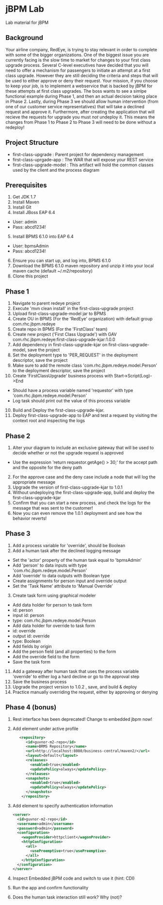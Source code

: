 jBPM Lab
========
Lab material for jBPM


## Background ##
Your airline company, RedEye, is trying to stay relevant in order to complete with some of the bigger organizations. One of the biggest issue you are currently facing is the slow time to market for changes to your first class upgrade process. Several C-level executives have decided that you will need to offer a mechanism for passengers to initiate an attempt at a first class upgrade. However they are still deciding the criteria and steps that will be used to either approve or deny their request. Your mission, if you choose to keep your job, is to implement a webservice that is backed by jBPM for these attempts at first class upgrades. The boss wants to see a simlpe functional example during Phase 1, and then an actual decision taking place in Phase 2. Lastly, during Phase 3 we should allow human intervention (from one of our customer service representatives) that will take a declined request and approve it. Furthermore, after creating the application that will recieve the requests for upgrade you must _not_ undeploy it. This means the changes from Phase 1 to Phase 2 to Phase 3 will need to be done without a redeploy!


## Project Structure ##
* first-class-upgrade : Parent project for dependency management
* first-class-uprgade-app : The WAR that will expose your REST service
* first-class-upgrade-model : This artifact will hold the common classes used by the client and the process diagram 

## Prerequisites ##
1. Get JDK 1.7
2. Install Maven
3. Install Git
4. Install JBoss EAP 6.4
* User: admin
* Pass: abcd1234!
5. Install BPMS 6.1.0 into EAP 6.4
* User: bpmsAdmin
* Pass: abcd1234!
6. Ensure you can start up, and log into, BPMS 6.1.0
7. Download the BPMS 6.1.0 maven repository and unzip it into your local maven cache (default ~/.m2/repository)
8. Clone this project


## Phase 1 ##
1. Navigate to parent redeye project
2. Execute 'mvn clean install' in the first-class-upgrade project
3. Upload first-class-upgrade-model jar to BPMS
4. Create OU in BPMS (For the 'RedEye' organization) with default group com.rhc.jbpm.redeye
5. Create repo in BPMS (For the 'FirstClass' team)
6. Create new project ('First Class Upgrade') with GAV com.rhc.jbpm.redeye:first-class-upgrade-kjar:1.0.0
7. Add dependency in first-class-upgrade-kjar on first-class-upgrade-model, save the project
8. Set the deployment type to 'PER_REQUEST' in the deployment descriptor, save the project
9. Make sure to add the remote class 'com.rhc.jbpm.redeye.model.Person' to the deployment descriptor, save the project
9. Create 'FirstClassUpgrade' business process with Start->Script(Log)->End
* Should have a process variable named 'requestor' with type 'com.rhc.jbpm.redeye.model.Person'
* Log task should print out the value of this process variable
10. Build and Deploy the first-class-upgrade-kjar.
11. Deploy first-class-upgrade-app to EAP and test a request by visiting the context root and inspecting the logs

## Phase 2 ##
1. Alter your diagram to include an exclusive gateway that will be used to decide whether or not the upgrade request is approved
* Use the expression 'return requestor.getAge() > 30;' for the accept path and the opposite for the deny path
2. For the approve case and the deny case include a node that will log the appropriate message
3. Upgrade the version of first-class-upgrade-kjar to 1.0.1
4. Without undeploying the first-class-upgrade-app, build and deploy the first-class-upgrade-kjar 
5. Confirm that you can start a new process, and check the logs for the message that was sent to the customer!
6. Now you can even remove the 1.0.1 deployment and see how the behavior reverts!

## Phase 3 ##
1. Add a process variable for 'override', should be Boolean
2. Add a human task after the declined logging message
* Set the 'actor' property of the human task equal to 'bpmsAdmin'
* Add 'person' to data inputs with type 'com.rhc.jbpm.redeye.model.Person'
* Add 'override' to data outputs with Boolean type
* Create assignments for person input and override output
* Set the 'Task Name' attribute to 'Manual Override'
3. Create task form using graphical modeler 
* Add data holder for person to task form
 * id: person
 * input id: person
 * type: com.rhc.jbpm.redeye.model.Person
* Add data holder for override to task form
 * id: override 
 * output id: override
 * type: Boolean
* Add fields by origin
 * Add the person field (and all properties) to the form
 * Add the override field to the form
* Save the task form
11. Add a gateway after human task that uses the process variable 'override' to either log a hard decline or go to the approval step
12. Save the business process
12. Upgrade the project version to 1.0.2 , save, and build & deploy
13. Practice manually overriding the request, either by approving or denying

## Phase 4 (bonus) ##
1. Rest interface has been deprecated! Change to embedded jbpm now!
2. Add <repository> element under active profile

    ```xml
       <repository>
          <id>guvnor-m2-repo</id>
          <name>BRMS Repository</name>
          <url>http://localhost:8080/business-central/maven2/</url>
          <layout>default</layout>
          <releases>
            <enabled>true</enabled>
            <updatePolicy>always</updatePolicy>
          </releases>
          <snapshots>
            <enabled>true</enabled>
            <updatePolicy>always</updatePolicy>
          </snapshots>
        </repository>
    ```

3. Add <server> element to specify authentication information

    ```xml
    <server>
      <id>guvnor-m2-repo</id>
      <username>admin</username>
      <password>admin</password>
      <configuration>
        <wagonProvider>httpclient</wagonProvider>
        <httpConfiguration>
          <all>
            <usePreemptive>true</usePreemptive>
          </all>
        </httpConfiguration>
      </configuration>
    </server>
    ```

4. Inspect Embedded jBPM code and switch to use it (hint: CDI)
5. Run the app and confirm functionality
6. Does the human task interaction still work? Why (not)?
